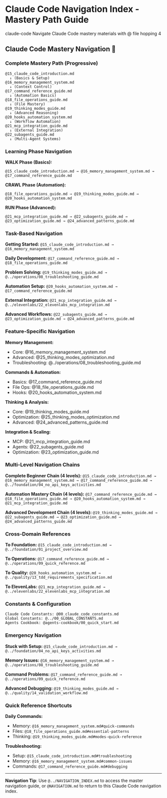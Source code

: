 # Claude Code Navigation Index - Mastery Path Guide

<document type="domain-navigation" version="3.0.0" claude-code-optimized="true">
  <metadata>
    <domain>claude-code</domain>
    <purpose>Navigate Claude Code mastery materials with @ file hopping</purpose>
    <navigation-levels>4</navigation-levels>
  </metadata>
</document>

## Claude Code Mastery Navigation 🚀

### **Complete Mastery Path (Progressive)**
```
@15_claude_code_introduction.md
  ↓ (Basics & Setup)
@16_memory_management_system.md
  ↓ (Context Control)
@17_command_reference_guide.md
  ↓ (Automation Basics)
@18_file_operations_guide.md
  ↓ (File Mastery)
@19_thinking_modes_guide.md
  ↓ (Advanced Reasoning)
@20_hooks_automation_system.md
  ↓ (Workflow Automation)
@21_mcp_integration_guide.md
  ↓ (External Integration)
@22_subagents_guide.md
  ↓ (Multi-Agent Systems)
```

### **Learning Phase Navigation**

**WALK Phase (Basics):**
```
@15_claude_code_introduction.md → @16_memory_management_system.md → @17_command_reference_guide.md
```

**CRAWL Phase (Automation):**
```
@18_file_operations_guide.md → @19_thinking_modes_guide.md → @20_hooks_automation_system.md
```

**RUN Phase (Advanced):**
```
@21_mcp_integration_guide.md → @22_subagents_guide.md → @23_optimization_guide.md → @24_advanced_patterns_guide.md
```

### **Task-Based Navigation**

**Getting Started:**
`@15_claude_code_introduction.md → @16_memory_management_system.md`

**Daily Development:**
`@17_command_reference_guide.md → @18_file_operations_guide.md`

**Problem Solving:**
`@19_thinking_modes_guide.md → @../operations/08_troubleshooting_guide.md`

**Automation Setup:**
`@20_hooks_automation_system.md → @17_command_reference_guide.md`

**External Integration:**
`@21_mcp_integration_guide.md → @../elevenlabs/22_elevenlabs_mcp_integration.md`

**Advanced Workflows:**
`@22_subagents_guide.md → @23_optimization_guide.md → @24_advanced_patterns_guide.md`

### **Feature-Specific Navigation**

**Memory Management:**
- Core: @16_memory_management_system.md
- Advanced: @25_thinking_modes_optimization.md
- Troubleshooting: @../operations/08_troubleshooting_guide.md

**Commands & Automation:**
- Basics: @17_command_reference_guide.md
- File Ops: @18_file_operations_guide.md
- Hooks: @20_hooks_automation_system.md

**Thinking & Analysis:**
- Core: @19_thinking_modes_guide.md
- Optimization: @25_thinking_modes_optimization.md
- Advanced: @24_advanced_patterns_guide.md

**Integration & Scaling:**
- MCP: @21_mcp_integration_guide.md
- Agents: @22_subagents_guide.md
- Optimization: @23_optimization_guide.md

### **Multi-Level Navigation Chains**

**Complete Beginner Chain (4 levels):**
`@15_claude_code_introduction.md → @16_memory_management_system.md → @17_command_reference_guide.md → @../foundation/04_no_api_keys_activities.md`

**Automation Mastery Chain (4 levels):**
`@17_command_reference_guide.md → @18_file_operations_guide.md → @20_hooks_automation_system.md → @21_mcp_integration_guide.md`

**Advanced Development Chain (4 levels):**
`@19_thinking_modes_guide.md → @22_subagents_guide.md → @23_optimization_guide.md → @24_advanced_patterns_guide.md`

### **Cross-Domain References**

**To Foundation:**
`@15_claude_code_introduction.md → @../foundation/01_project_overview.md`

**To Operations:**
`@17_command_reference_guide.md → @../operations/09_quick_reference.md`

**To Quality:**
`@20_hooks_automation_system.md → @../quality/13_tdd_requirements_specification.md`

**To ElevenLabs:**
`@21_mcp_integration_guide.md → @../elevenlabs/22_elevenlabs_mcp_integration.md`

### **Constants & Configuration**
```
Claude Code Constants: @00_claude_code_constants.md
Global Constants: @../00_GLOBAL_CONSTANTS.md
Agents Cookbook: @agents-cookbook/00_quick_start.md
```

### **Emergency Navigation**

**Stuck with Setup:**
`@15_claude_code_introduction.md → @../foundation/04_no_api_keys_activities.md`

**Memory Issues:**
`@16_memory_management_system.md → @../operations/08_troubleshooting_guide.md`

**Command Problems:**
`@17_command_reference_guide.md → @../operations/09_quick_reference.md`

**Advanced Debugging:**
`@19_thinking_modes_guide.md → @../quality/14_validation_workflow.md`

### **Quick Reference Shortcuts**

**Daily Commands:**
- Memory: `@16_memory_management_system.md#quick-commands`
- Files: `@18_file_operations_guide.md#essential-patterns`
- Thinking: `@19_thinking_modes_guide.md#modes-quick-reference`

**Troubleshooting:**
- Setup: `@15_claude_code_introduction.md#troubleshooting`
- Memory: `@16_memory_management_system.md#common-issues`
- Commands: `@17_command_reference_guide.md#debugging`

---

**Navigation Tip**: Use `@../NAVIGATION_INDEX.md` to access the master navigation guide, or `@NAVIGATION.md` to return to this Claude Code navigation index.
